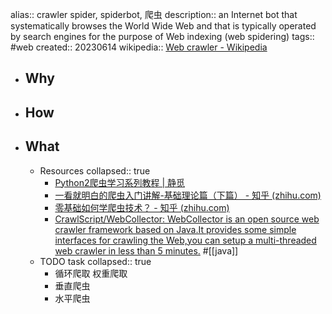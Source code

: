 alias:: crawler spider, spiderbot, 爬虫
description:: an Internet bot that systematically browses the World Wide Web and that is typically operated by search engines for the purpose of Web indexing (web spidering)
tags:: #web
created:: 20230614
wikipedia:: [Web crawler - Wikipedia](https://en.wikipedia.org/wiki/Web_crawler)

- ## Why
- ## How
- ## What
  - Resources
    collapsed:: true
    - [Python2爬虫学习系列教程 | 静觅](https://cuiqingcai.com/1052.html)
    - [一看就明白的爬虫入门讲解-基础理论篇（下篇） - 知乎 (zhihu.com)](https://www.zhihu.com/column/p/20336750)
    - [零基础如何学爬虫技术？ - 知乎 (zhihu.com)](https://www.zhihu.com/question/47883186)
    - [CrawlScript/WebCollector: WebCollector is an open source web crawler framework based on Java.It provides some simple interfaces for crawling the Web,you can setup a multi-threaded web crawler in less than 5 minutes.](https://github.com/CrawlScript/WebCollector) #[[java]]
  - TODO task
    collapsed:: true
    - 循环爬取 权重爬取
    - 垂直爬虫
    - 水平爬虫